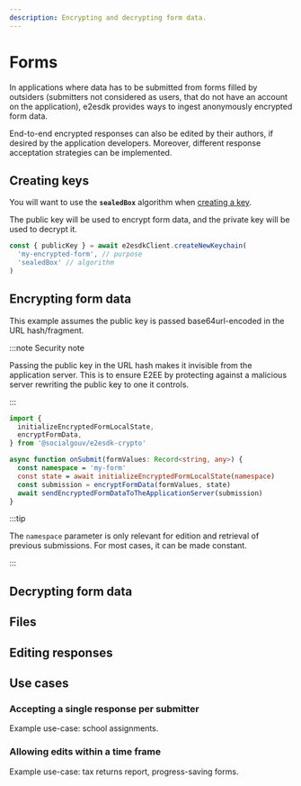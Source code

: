 ```yaml
---
description: Encrypting and decrypting form data.
---
```


# Forms

In applications where data has to be submitted from forms filled by outsiders
(submitters not considered as users, that do not have an account on the
application), e2esdk provides ways to ingest anonymously encrypted form data.

End-to-end encrypted responses can also be edited by their authors, if desired
by the application developers. Moreover, different response acceptation strategies
can be implemented.

## Creating keys

You will want to use the **`sealedBox`** algorithm when
[creating a key](./keys#creating-a-key).

The public key will be used to encrypt form data, and the private key
will be used to decrypt it.

```ts
const { publicKey } = await e2esdkClient.createNewKeychain(
  'my-encrypted-form', // purpose
  'sealedBox' // algorithm
)
```

## Encrypting form data

This example assumes the public key is passed base64url-encoded in
the URL hash/fragment.

:::note Security note

Passing the public key in the URL hash makes it invisible from the application
server. This is to ensure E2EE by protecting against a malicious server
rewriting the public key to one it controls.

:::

```ts
import {
  initializeEncryptedFormLocalState,
  encryptFormData,
} from '@socialgouv/e2esdk-crypto'

async function onSubmit(formValues: Record<string, any>) {
  const namespace = 'my-form'
  const state = await initializeEncryptedFormLocalState(namespace)
  const submission = encryptFormData(formValues, state)
  await sendEncryptedFormDataToTheApplicationServer(submission)
}
```

:::tip

The `namespace` parameter is only relevant for edition and retrieval of
previous submissions. For most cases, it can be made constant.

:::

## Decrypting form data

## Files

## Editing responses

## Use cases

### Accepting a single response per submitter

Example use-case: school assignments.

### Allowing edits within a time frame

Example use-case: tax returns report, progress-saving forms.
